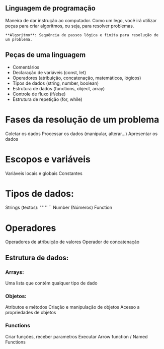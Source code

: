 ## Linguagem de programação

Maneira de dar instrução ao computador.
Como um lego, você irá utilizar peças para criar algoritmos, ou seja, para resolver problemas.

    **Algoritmo**: Sequência de passos lógica e finita para resolução de um problema.

## Peças de uma linguagem

- Comentários
- Declaração de variáveis (const, let)
- Operadores (atribuição, concatenação, matemáticos, lógicos)
- Tipos de dados (string, number, boolean)
- Estrutura de dados (functions, object, array)
- Controle de fluxo (if/else)
- Estrutura de repetição (for, while)

# Fases da resolução de um problema

Coletar os dados
Processar os dados (manipular, alterar...)
Apresentar os dados

# Escopos e variáveis

Variáveis locais e globais
Constantes

# Tipos de dados:

Strings (textos): "" '' ``
Number (Números)
Function

# Operadores

Operadores de atribuição de valores
Operador de concatenação

## Estrutura de dados:

### Arrays:

Uma lista que contém qualquer tipo de dado

### Objetos:

Atributos e métodos
Criação e manipulação de objetos 
Acesso a propriedades de objetos

### Functions 

Criar funções, receber parametros
Executar
Arrow function / Named Functions
